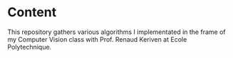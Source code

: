 # Content
This repository gathers various algorithms I implementated in the frame of my Computer Vision class with Prof. Renaud Keriven at Ecole Polytechnique.
